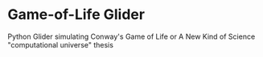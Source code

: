 Game-of-Life Glider
=====================
Python Glider simulating Conway's Game of Life or A New Kind of Science "computational universe" thesis 

